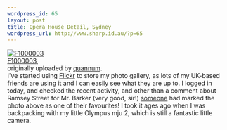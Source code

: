 ```yaml
--- 
wordpress_id: 65
layout: post
title: Opera House Detail, Sydney
wordpress_url: http://www.sharp.id.au/?p=65
---
```

<div class="flickr-frame">
	<a href="http://www.flickr.com/photos/quannum/16196749/" title="photo sharing"><img src="http://photos11.flickr.com/16196749_971cc32dc7_t.jpg" class="flickr-photo" alt="F1000003" /></a><br />
	<span class="flickr-caption">
		<a href="http://www.flickr.com/photos/quannum/16196749/">F1000003</a>,<br /> originally uploaded by <a href="http://www.flickr.com/people/quannum/">quannum</a>.
	</span>
</div>
I've started using <a href="http://flickr.com/photos/quannum/">Flickr</a> to store my photo gallery, as lots of my UK-based friends are using it and I can easily see what they are up to. I logged in today, and checked the recent activity, and other than a comment about Ramsey Street for Mr. Barker (very good, sir!) <a href="http://flickr.com/photos/nimbinferal/">someone</a> had marked the photo above as one of their favourites! I took it ages ago when I was backpacking with my little Olympus mju 2, which is still a fantastic little camera.
<br clear="all" />

